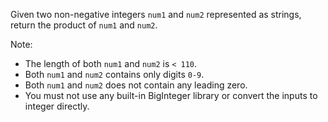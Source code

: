 Given two non-negative integers `num1` and `num2` represented as strings, return the product of `num1` and `num2`.

Note:

- The length of both `num1` and `num2` is `< 110`.
- Both `num1` and `num2` contains only digits `0-9`.
- Both `num1` and `num2` does not contain any leading zero.
- You must not use any built-in BigInteger library or convert the inputs to integer directly.